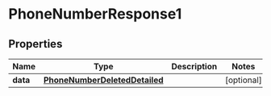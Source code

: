 

# PhoneNumberResponse1


## Properties

Name | Type | Description | Notes
------------ | ------------- | ------------- | -------------
**data** | [**PhoneNumberDeletedDetailed**](PhoneNumberDeletedDetailed.md) |  |  [optional]



